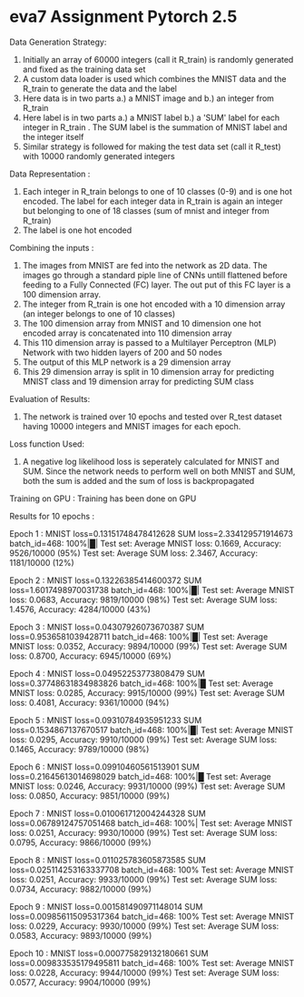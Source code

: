 # eva7 Assignment Pytorch 2.5

Data Generation Strategy: 
1. Initially an array of 60000 integers (call it R_train) is randomly generated and fixed as the training data set
2. A custom data loader is used which combines the MNIST data and the R_train to generate the data and the label
3. Here data is in two parts a.) a MNIST image and b.) an integer from R_train
4. Here label is in two parts a.) a MNIST label b.) a 'SUM' label for each integer in R_train . The SUM label is the summation of MNIST label and the integer itself
5. Similar strategy is followed for making the test data set (call it R_test) with 10000 randomly generated integers

Data Representation :
1. Each integer in R_train belongs to one of 10 classes (0-9) and is one hot encoded. The label for each integer data in R_train is again an integer but belonging to one of 18 classes (sum of mnist and integer from R_train)
2. The label is one hot encoded

Combining the inputs : 
1. The images from MNIST are fed into the network as 2D data. The images go through a standard piple line of CNNs untill flattened before feeding to a Fully Connected (FC) layer. The out put of this FC layer is a 100 dimension array.
2. The integer from R_train is one hot encoded with a 10 dimension array (an integer belongs to one of 10 classes)
3. The 100 dimension array from MNIST and 10 dimension one hot encoded array is concatenated into 110 dimension array
4. This 110 dimension array is passed to a Multilayer Perceptron (MLP) Network with two hidden layers of 200 and 50 nodes
5. The output of this MLP network is a 29 dimension array
6. This 29 dimension array is split in 10 dimension array for predicting MNIST class and 19 dimension array for predicting SUM class

Evaluation of Results:
1. The network is trained over 10 epochs and tested over R_test dataset having 10000 integers and MNIST images for each epoch. 

Loss function Used:
1. A negative log likelihood loss is seperately calculated for MNIST and SUM. Since the network needs to perform well on both MNIST and SUM, both the sum is added and the sum of loss is backpropagated

Training on GPU :
Training has been done on GPU

Results for 10 epochs :

Epoch 1 :
MNIST loss=0.13151748478412628 SUM loss=2.334129571914673 batch_id=468: 100%|█| 
Test set: Average MNIST loss: 0.1669, Accuracy: 9526/10000 (95%)
Test set: Average SUM loss: 2.3467, Accuracy: 1181/10000 (12%)

Epoch 2 :
MNIST loss=0.13226385414600372 SUM loss=1.6017498970031738 batch_id=468: 100%|█|
Test set: Average MNIST loss: 0.0683, Accuracy: 9819/10000 (98%)
Test set: Average SUM loss: 1.4576, Accuracy: 4284/10000 (43%)

Epoch 3 :
MNIST loss=0.04307926073670387 SUM loss=0.9536581039428711 batch_id=468: 100%|█|
Test set: Average MNIST loss: 0.0352, Accuracy: 9894/10000 (99%)
Test set: Average SUM loss: 0.8700, Accuracy: 6945/10000 (69%)

Epoch 4 :
MNIST loss=0.04952253773808479 SUM loss=0.37748631834983826 batch_id=468: 100%|█
Test set: Average MNIST loss: 0.0285, Accuracy: 9915/10000 (99%)
Test set: Average SUM loss: 0.4081, Accuracy: 9361/10000 (94%)

Epoch 5 :
MNIST loss=0.09310784935951233 SUM loss=0.1534867137670517 batch_id=468: 100%|█|
Test set: Average MNIST loss: 0.0295, Accuracy: 9910/10000 (99%)
Test set: Average SUM loss: 0.1465, Accuracy: 9789/10000 (98%)

Epoch 6 :
MNIST loss=0.09910460561513901 SUM loss=0.21645613014698029 batch_id=468: 100%|█
Test set: Average MNIST loss: 0.0246, Accuracy: 9931/10000 (99%)
Test set: Average SUM loss: 0.0850, Accuracy: 9851/10000 (99%)

Epoch 7 :
MNIST loss=0.010061712004244328 SUM loss=0.06789124757051468 batch_id=468: 100%|
Test set: Average MNIST loss: 0.0251, Accuracy: 9930/10000 (99%)
Test set: Average SUM loss: 0.0795, Accuracy: 9866/10000 (99%)

Epoch 8 :
MNIST loss=0.011025783605873585 SUM loss=0.025114253163337708 batch_id=468: 100%
Test set: Average MNIST loss: 0.0251, Accuracy: 9933/10000 (99%)
Test set: Average SUM loss: 0.0734, Accuracy: 9882/10000 (99%)

Epoch 9 :
MNIST loss=0.001581490971148014 SUM loss=0.009856115095317364 batch_id=468: 100%
Test set: Average MNIST loss: 0.0229, Accuracy: 9930/10000 (99%)
Test set: Average SUM loss: 0.0583, Accuracy: 9893/10000 (99%)

Epoch 10 :
MNIST loss=0.000775829132180661 SUM loss=0.009833535179495811 batch_id=468: 100%
Test set: Average MNIST loss: 0.0228, Accuracy: 9944/10000 (99%)
Test set: Average SUM loss: 0.0577, Accuracy: 9904/10000 (99%)
